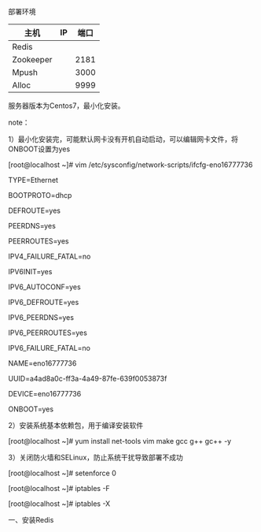 部署环境

| 主机 | IP | 端口 |
| --- | --- | --- |
| Redis |
| Zookeeper |  | 2181 |
| Mpush |  | 3000 |
| Alloc |  | 9999 |

服务器版本为Centos7，最小化安装。

note：

1）最小化安装完，可能默认网卡没有开机自动启动，可以编辑网卡文件，将ONBOOT设置为yes

\[root@localhost ~\]\# vim \/etc\/sysconfig\/network-scripts\/ifcfg-eno16777736

TYPE=Ethernet

BOOTPROTO=dhcp

DEFROUTE=yes

PEERDNS=yes

PEERROUTES=yes

IPV4\_FAILURE\_FATAL=no

IPV6INIT=yes

IPV6\_AUTOCONF=yes

IPV6\_DEFROUTE=yes

IPV6\_PEERDNS=yes

IPV6\_PEERROUTES=yes

IPV6\_FAILURE\_FATAL=no

NAME=eno16777736

UUID=a4ad8a0c-ff3a-4a49-87fe-639f0053873f

DEVICE=eno16777736

ONBOOT=yes

2）安装系统基本依赖包，用于编译安装软件

\[root@localhost ~\]\# yum install net-tools vim make gcc g++ gc++ -y

3）关闭防火墙和SELinux，防止系统干扰导致部署不成功

\[root@localhost ~\]\# setenforce 0

\[root@localhost ~\]\# iptables -F

\[root@localhost ~\]\# iptables -X



一、安装Redis







